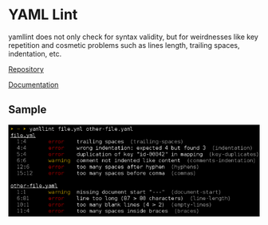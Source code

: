 # YAML Lint

yamllint does not only check for syntax validity, but for weirdnesses like key repetition and cosmetic problems such as lines length, trailing spaces, indentation, etc.

[Repository](https://github.com/adrienverge/yamllint)

[Documentation](https://yamllint.readthedocs.io/)

## Sample

![Yaml Lint](/docs/img/yamllint.png)

